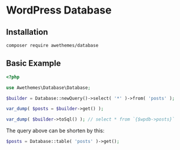 WordPress Database
==================

## Installation

```
composer require awethemes/database
```

## Basic Example

```php
<?php

use Awethemes\Database\Database;

$builder = Database::newQuery()->select( '*' )->from( 'posts' );

var_dump( $posts = $builder->get() );

var_dump( $builder->toSql() ); // select * from `{$wpdb->posts}`
```

The query above can be shorten by this:

```php
$posts = Database::table( 'posts' )->get();
```
